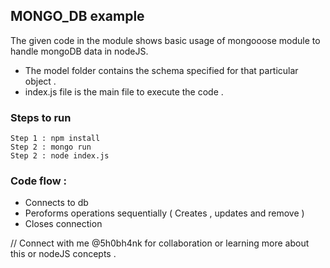 ## MONGO_DB example 

The given code in the module shows basic usage of mongooose module to handle mongoDB data in nodeJS.

- The model folder contains the schema specified for that particular object .
- index.js file is the main file to execute the code .


### Steps to run 
```
Step 1 : npm install
Step 2 : mongo run
Step 2 : node index.js
```

### Code flow : 

- Connects to db
- Peroforms operations sequentially ( Creates , updates and remove )
- Closes connection  

// Connect with me @5h0bh4nk for collaboration or learning more about this or nodeJS concepts .